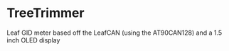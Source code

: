 TreeTrimmer
===========

Leaf GID meter based off the LeafCAN (using the AT90CAN128) and a 1.5 inch OLED display
